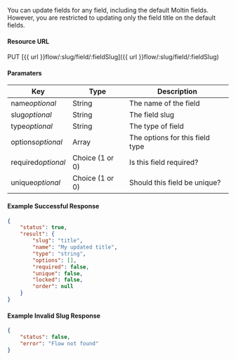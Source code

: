 <!--
@title PUT flow/:slug/field/:fieldSlug
@author Moltin Ltd
@description Update a field that already exists
@order 15.8

@sidebar 1
@family Flow
@rate No
@auth Yes
@format JSON
@http PUT
@version beta
-->
You can update fields for any field, including the default Moltin fields. However, you are restricted to updating only the field title on the default fields.

#### Resource URL
PUT [{{ url }}flow/:slug/field/:fieldSlug]({{ url }}flow/:slug/field/:fieldSlug)

#### Paramaters
Key | Type | Description
--- | ---- | -----------
name*optional* | String | The name of the field
slug*optional* | String | The field slug
type*optional* | String | The type of field
options*optional* | Array | The options for this field type
required*optional* | Choice (1 or 0) | Is this field required?
unique*optional* | Choice (1 or 0) | Should this field be unique?

<!--code-->
#### Example Successful Response
``` json
{
    "status": true,
    "result": {
        "slug": "title",
        "name": "My updated title",
        "type": "string",
        "options": [],
        "required": false,
        "unique": false,
        "locked": false,
        "order": null
    }
}
```

#### Example Invalid Slug Response
``` json
{
    "status": false,
    "error": "Flow not found"
}
```
<!--/code-->